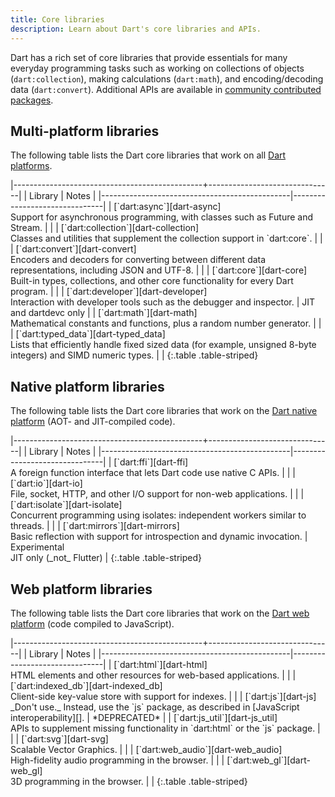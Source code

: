 ```yaml
---
title: Core libraries
description: Learn about Dart's core libraries and APIs.
---
```


Dart has a rich set of core libraries that provide essentials for many everyday
programming tasks such as working on collections of objects
(`dart:collection`), making calculations (`dart:math`), and encoding/decoding
data (`dart:convert`). Additional APIs are available in
[community contributed packages](/guides/libraries/useful-libraries).

<style>
  th:first-child {
    width: 80%;
  }
</style>

## Multi-platform libraries

The following table lists the Dart core libraries that work on all
[Dart platforms](/overview#platform).

<div class="table-wrapper" markdown="1">
|-----------------------------------------------+-------------------------------|
| Library                                       | Notes   |
|-----------------------------------------------|-------------------------------|
| [`dart:async`][dart-async]              <br> Support for asynchronous programming, with classes such as Future and Stream. | |
| [`dart:collection`][dart-collection]    <br> Classes and utilities that supplement the collection support in `dart:core`. | |
| [`dart:convert`][dart-convert]          <br> Encoders and decoders for converting between different data representations, including JSON and UTF-8. | |
| [`dart:core`][dart-core]                <br> Built-in types, collections, and other core functionality for every Dart program. | |
| [`dart:developer`][dart-developer]      <br> Interaction with developer tools such as the debugger and inspector. | JIT and dartdevc only |
| [`dart:math`][dart-math]                <br> Mathematical constants and functions, plus a random number generator. | |
| [`dart:typed_data`][dart-typed_data]    <br> Lists that efficiently handle fixed sized data (for example, unsigned 8-byte integers) and SIMD numeric types. | |
{:.table .table-striped}
</div>

## Native platform libraries

The following table lists the Dart core libraries that work on the
[Dart native platform](/overview#platform) (AOT- and JIT-compiled code).

<div class="table-wrapper" markdown="1">
|-----------------------------------------------+-------------------------------|
| Library                                       | Notes   |
|-----------------------------------------------|-------------------------------|
| [`dart:ffi`][dart-ffi]                  <br> A foreign function interface that lets Dart code use native C APIs. | |
| [`dart:io`][dart-io]                    <br> File, socket, HTTP, and other I/O support for non-web applications. | |
| [`dart:isolate`][dart-isolate]          <br> Concurrent programming using isolates: independent workers similar to threads. | |
| [`dart:mirrors`][dart-mirrors]          <br> Basic reflection with support for introspection and dynamic invocation. | Experimental<br>JIT only (_not_&nbsp;Flutter) |
{:.table .table-striped}
</div>

## Web platform libraries

The following table lists the Dart core libraries that work on the
[Dart web platform](/overview#platform) (code compiled to JavaScript).

<div class="table-wrapper" markdown="1">
|-----------------------------------------------+-------------------------------|
| Library                                       | Notes   |
|-----------------------------------------------|-------------------------------|
| [`dart:html`][dart-html]                <br> HTML elements and other resources for web-based applications. | |
| [`dart:indexed_db`][dart-indexed_db]    <br> Client-side key-value store with support for indexes. | |
| [`dart:js`][dart-js]                    <br> _Don't use._ Instead, use the `js` package, as described in [JavaScript interoperability][]. | *DEPRECATED* |
| [`dart:js_util`][dart-js_util]          <br> APIs to supplement missing functionality in `dart:html` or the `js` package. | |
| [`dart:svg`][dart-svg]                  <br> Scalable Vector Graphics. | |
| [`dart:web_audio`][dart-web_audio]      <br> High-fidelity audio programming in the browser. | |
| [`dart:web_gl`][dart-web_gl]            <br> 3D programming in the browser. | |
{:.table .table-striped}

</div>

[dart-async]: {{site.dart_api}}/{{site.data.pkg-vers.SDK.channel}}/dart-async/dart-async-library.html
[dart-collection]: {{site.dart_api}}/{{site.data.pkg-vers.SDK.channel}}/dart-collection/dart-collection-library.html
[dart-convert]: {{site.dart_api}}/{{site.data.pkg-vers.SDK.channel}}/dart-convert/dart-convert-library.html
[dart-core]: {{site.dart_api}}/{{site.data.pkg-vers.SDK.channel}}/dart-core/dart-core-library.html
[dart-developer]: {{site.dart_api}}/{{site.data.pkg-vers.SDK.channel}}/dart-developer/dart-developer-library.html
[dart-ffi]: {{site.dart_api}}/{{site.data.pkg-vers.SDK.channel}}/dart-ffi/dart-ffi-library.html
[dart-math]: {{site.dart_api}}/{{site.data.pkg-vers.SDK.channel}}/dart-math/dart-math-library.html
[dart-collection]: {{site.dart_api}}/{{site.data.pkg-vers.SDK.channel}}/dart-collection/dart-collection-library.html
[dart-typed_data]: {{site.dart_api}}/{{site.data.pkg-vers.SDK.channel}}/dart-typed_data/dart-typed_data-library.html
[dart-cli]: {{site.dart_api}}/{{site.data.pkg-vers.SDK.channel}}/dart-cli/dart-cli-library.html
[dart-io]: {{site.dart_api}}/{{site.data.pkg-vers.SDK.channel}}/dart-io/dart-io-library.html
[dart-isolate]: {{site.dart_api}}/{{site.data.pkg-vers.SDK.channel}}/dart-isolate/dart-isolate-library.html
[dart-mirrors]: {{site.dart_api}}/{{site.data.pkg-vers.SDK.channel}}/dart-mirrors/dart-mirrors-library.html
[dart-html]: {{site.dart_api}}/{{site.data.pkg-vers.SDK.channel}}/dart-html/dart-html-library.html
[dart-indexed_db]: {{site.dart_api}}/{{site.data.pkg-vers.SDK.channel}}/dart-indexed_db/dart-indexed_db-library.html
[dart-js]: {{site.dart_api}}/{{site.data.pkg-vers.SDK.channel}}/dart-js/dart-js-library.html
[dart-js_util]: {{site.dart_api}}/{{site.data.pkg-vers.SDK.channel}}/dart-js_util/dart-js_util-library.html
[dart-svg]: {{site.dart_api}}/{{site.data.pkg-vers.SDK.channel}}/dart-svg/dart-svg-library.html
[dart-web_audio]: {{site.dart_api}}/{{site.data.pkg-vers.SDK.channel}}/dart-web_audio/dart-web_audio-library.html
[dart-web_gl]: {{site.dart_api}}/{{site.data.pkg-vers.SDK.channel}}/dart-web_gl/dart-web_gl-library.html
[JavaScript interoperability]: /web/js-interop

